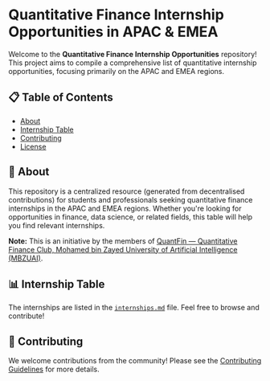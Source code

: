 # Quantitative Finance Internship Opportunities in APAC & EMEA

Welcome to the **Quantitative Finance Internship Opportunities** repository! This project aims to compile a comprehensive list of quantitative internship opportunities, focusing primarily on the APAC and EMEA regions.

## 📋 Table of Contents
- [About](#about)
- [Internship Table](#internship-table)
- [Contributing](#contributing)
- [License](#license)

## 🌟 About

This repository is a centralized resource (generated from decentralised contributions) for students and professionals seeking quantitative finance internships in the APAC and EMEA regions. Whether you're looking for opportunities in finance, data science, or related fields, this table will help you find relevant internships.

**Note:** This is an initiative by the members of [QuantFin — Quantitative Finance Club, Mohamed bin Zayed University of Artificial Intelligence (MBZUAI)](_#https://www.thequantfin.com/).

## 📊 Internship Table

The internships are listed in the [`internships.md`](internships.md) file. Feel free to browse and contribute!

## 🤝 Contributing

We welcome contributions from the community! Please see the [Contributing Guidelines](CONTRIBUTING.md) for more details.
